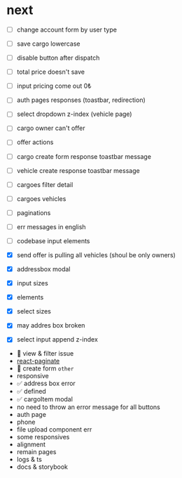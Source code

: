 # next
- [ ] change account form by user type
- [ ] save cargo lowercase
- [ ] disable button after dispatch
- [ ] total price doesn't save 
- [ ] input pricing come out 0₺ 
- [ ] auth pages responses (toastbar, redirection)
- [ ] select dropdown  z-index (vehicle page)
- [ ] cargo owner can't offer  

- [ ] offer actions

- [ ] cargo create form response toastbar message
- [ ] vehicle create response toastbar message

- [ ] cargoes filter detail
- [ ] cargoes vehicles

- [ ] paginations  

- [ ] err messages in english 
- [ ] codebase input elements

- [x] send offer is pulling all vehicles (shoul be only owners)

- [x] addressbox modal
- [x] input sizes  
- [x] elements
- [x] select sizes
- [x] may addres box broken
- [x] select input append z-index

- 🧊 view & filter issue
- [react-paginate](https://github.com/AdeleD/react-paginate)
- 🧊 create form `other`
- responsive
- ✅ address box error
- ✅ defined
- ✅ cargoItem modal
- no need to throw an error message for all buttons
- auth page
- phone
- file upload component err 
- some responsives 
- alignment
- remain pages
- logs & ts
- docs & storybook